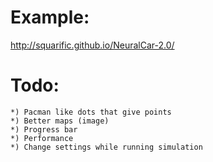 Example:
========

http://squarific.github.io/NeuralCar-2.0/

Todo:
=====

	*) Pacman like dots that give points
	*) Better maps (image)
	*) Progress bar
	*) Performance
	*) Change settings while running simulation